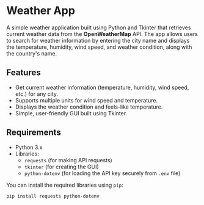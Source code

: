 # Weather App

A simple weather application built using Python and Tkinter that retrieves current weather data from the **OpenWeatherMap** API. The app allows users to search for weather information by entering the city name and displays the temperature, humidity, wind speed, and weather condition, along with the country's name.

## Features

- Get current weather information (temperature, humidity, wind speed, etc.) for any city.
- Supports multiple units for wind speed and temperature.
- Displays the weather condition and feels-like temperature.
- Simple, user-friendly GUI built using Tkinter.

## Requirements

- Python 3.x
- Libraries:
  - `requests` (for making API requests)
  - `tkinter` (for creating the GUI)
  - `python-dotenv` (for loading the API key securely from `.env` file)

You can install the required libraries using `pip`:

```bash
pip install requests python-dotenv
